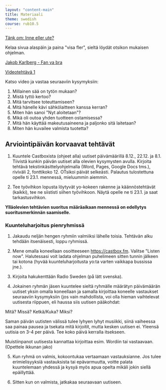 ```yaml
---
layout: "content-main"
title: Materiaali
theme: swedish
course: rub10.5
---
```


[Tänk om: Inne eller ute?](http://sverigesradio.se/dramaforunga)

Kelaa sivua alaspäin ja paina "visa fler", sieltä löydät otsikon mukaisen ohjelman.

[Jakob Karlberg - Fan va bra](https://www.youtube.com/watch?v=cqwO3wKd26M)

[Videotehtävä 1](https://www.youtube.com/watch?v=QGA1sPBGAx4)

Katso video ja vastaa seuraaviin kysymyksiin:
1. Millainen sää on tytön mukaan?
2. Mistä tyttö kertoo?
3. Mitä tarvitsee toteuttamiseen?
4. Mitä hänelle kävi sähkölaitteen kanssa kerran?
5. Miten hän sanoi "Nyt aloitetaan"?
6. Mikä oli outoa yhden tuotteen ostamisessa?
7. Mitä hän käyttää makeutusaineena ja paljonko sitä laitetaan?
8. Miten hän kuvailee valmista tuotetta?

## Arviointipäivän korvaavat tehtävät

1. Kuuntele Castboxista (ohjeet alla) uutiset päivämäärillä 8.12., 22.12. ja 8.1. Tiivistä kunkin päivän uutiset alla olevien kysymysten avulla. Kirjoita tehtävä tekstinkäsittelyohjelmalla (Word, Pages, Google Docs tms.), riviväli 2, fonttikoko 12. OTsikoi päivät selkeästi. Palautus tulostettuna opelle ti 23.1. mennessä, mieluummin aiemmin.

2. Tee työvihkon lopusta löytyvät yo-kokeen rakenne ja käännöstehtävät (kaikki), tee ne siististi siihen työvihkoon. Näytä opelle ne ti 23.1. ja saat tarkastusvihkon.

**Ylläolevien tehtävien suoritus määräaikaan mennessä on edellytys suoritusmerkinnän saamiselle.**

### Kuunteluharjoitus pienryhmissä

 
1. Jakaudu neljän hengen ryhmiin valmiiksi lähelle toisia. Tehtävän alku tehdään itsenäisesti, loppu ryhmissä.

2. Mene omalla koneellaan osoitteeseen https://castbox.fm. Valitse "Listen now". Halutessasi voit ladata ohjelman puhelimeen sitten tunnin jälkeen tai kotona (hyvää kuunteluharjoitusta yo:ta varten vaikkapa bussissa jne.). 

3. Kirjoita hakukenttään Radio Sweden (på lätt svenska). 

4. Jokainen ryhmän jäsen kuuntelee sieltä ryhmälle määrätyn päivämäärän uutiset yksin omalla koneellaan ja samalla kirjoittaa koneelle vastaukset seuraaviin kysymyksiin (jos vain mahdollista, voi olla hieman vaihtelevat uutisesta riippuen, eli haussa siis uutisen pääkohdat:

Mitä?
Missä?
Ketkä/Kuka?
Miksi?

Saman päivän uutisten välissä tulee lyhyen lyhyt musiikki, siinä vaiheessa saa painaa pausea ja tsekata mitä kirjoitit, mutta kesken uutisen ei. Yleensä uutisia on 3-4 per päivä. Tee koko päivä kerralla itsekseen.

Muistiinpanot uutisesta kannattaa kirjoittaa esim. Wordiin tai vastaavaan. (Opettele ikkunan jako)

5. Kun ryhmä on valmis, kokoontukaa vertaamaan vastauksianne. Jos tulee erimielisyyksiä vastauksista tai epävarmuutta, voitte palata kuuntelemaan yhdessä ja kysyä myös apua opelta mikäli jokin siellä epäillyttää.

6. Sitten kun on valmista, jatkakaa seuraavaan uutiseen. 

